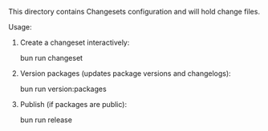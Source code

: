 This directory contains Changesets configuration and will hold change files.

Usage:

1. Create a changeset interactively:

   bun run changeset

2. Version packages (updates package versions and changelogs):

   bun run version:packages

3. Publish (if packages are public):

   bun run release

